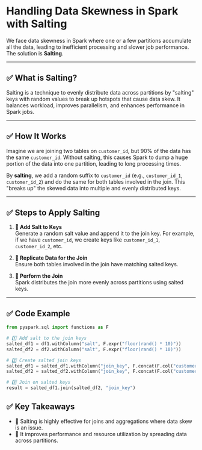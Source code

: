 # Handling Data Skewness in Spark with Salting

We face data skewness in Spark where one or a few partitions accumulate all the data, leading to inefficient processing and slower job performance. The solution is **Salting**.

---

## ✅ What is Salting?

Salting is a technique to evenly distribute data across partitions by "salting" keys with random values to break up hotspots that cause data skew. It balances workload, improves parallelism, and enhances performance in Spark jobs.

---

## ✅ How It Works

Imagine we are joining two tables on `customer_id`, but 90% of the data has the same `customer_id`. Without salting, this causes Spark to dump a huge portion of the data into one partition, leading to long processing times.

By **salting**, we add a random suffix to `customer_id` (e.g., `customer_id_1`, `customer_id_2`) and do the same for both tables involved in the join. This "breaks up" the skewed data into multiple and evenly distributed keys.

---

## ✅ Steps to Apply Salting

1. **📍 Add Salt to Keys**  
   Generate a random salt value and append it to the join key. For example, if we have `customer_id`, we create keys like `customer_id_1`, `customer_id_2`, etc.

2. **📍 Replicate Data for the Join**  
   Ensure both tables involved in the join have matching salted keys. 

3. **📍 Perform the Join**  
   Spark distributes the join more evenly across partitions using salted keys.

---

## ✅ Code Example

```python
from pyspark.sql import functions as F

# 1️⃣ Add salt to the join keys
salted_df1 = df1.withColumn("salt", F.expr("floor(rand() * 10)"))
salted_df2 = df2.withColumn("salt", F.expr("floor(rand() * 10)"))

# 2️⃣ Create salted join keys
salted_df1 = salted_df1.withColumn("join_key", F.concat(F.col("customer_id"), F.col("salt")))
salted_df2 = salted_df2.withColumn("join_key", F.concat(F.col("customer_id"), F.col("salt")))

# 3️⃣ Join on salted keys
result = salted_df1.join(salted_df2, "join_key")
```

## ✅ Key Takeaways

- 🔸 Salting is highly effective for joins and aggregations where data skew is an issue.
- 🔸 It improves performance and resource utilization by spreading data across partitions.